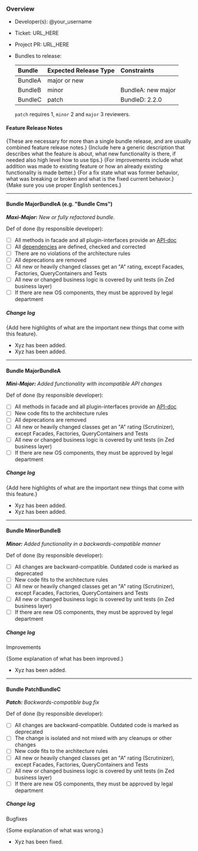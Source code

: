 ### Overview
- Developer(s): @your_username

- Ticket: URL_HERE

- Project PR: URL_HERE

- Bundles to release:

   Bundle       | Expected Release Type | Constraints |
   :----------- | :------------         | :------------
   BundleA      | major or new          |                    |
   BundleB      | minor                 | BundleA: new major |
   BundleC      | patch                 | BundleD: 2.2.0     |

   `patch` requires 1, `minor` 2 and `major` 3 reviewers.

#### Feature Release Notes

{These are necessary for more than a single bundle release, and are usually combined feature release notes.}
{Include here a generic description that describes what the feature is about, what new functionality is there, if needed also high level how to use tips.}
{For improvements include what addition was made to existing feature or how an already existing functionality is made better.}
{For a fix state what was former behavior, what was breaking or broken and what is the fixed current behavior.}  
{Make sure you use proper English sentences.}

-----------------------------------------

#### Bundle MajorBundleA (e.g. "Bundle Cms")

_**Maxi-Major:** New or fully refactored bundle._

Def of done (by responsible developer):
- [ ] All methods in facade and all plugin-interfaces provide an [API-doc](https://academy.spryker.com/display/CORE/Definition+of+API)
- [ ] All [dependencies](https://academy.spryker.com/display/CORE/Bundle+Dependency+Guidelines) are defined, checked and corrected
- [ ] There are no violations of the architecture rules
- [ ] All deprecations are removed
- [ ] All new or heavily changed classes get an "A" rating, except Facades, Factories, QueryContainers and Tests
- [ ] All new or changed business logic is covered by unit tests (in Zed business layer)
- [ ] If there are new OS components, they must be approved by legal department

##### Change log
{Add here highlights of what are the important new things that come with this feature}. 
- Xyz has been added.
- Xyz has been added.

-----------------------------------------

#### Bundle MajorBundleA

_**Mini-Major:** Added functionality with incompatible API changes_

Def of done (by responsible developer):
- [ ] All methods in facade and all plugin-interfaces provide an [API-doc](https://academy.spryker.com/display/CORE/Definition+of+API)
- [ ] New code fits to the architecture rules
- [ ] All deprecations are removed
- [ ] All new or heavily changed classes get an "A" rating (Scrutinizer), except Facades, Factories, QueryContainers and Tests
- [ ] All new or changed business logic is covered by unit tests (in Zed business layer)
- [ ] If there are new OS components, they must be approved by legal department

##### Change log
{Add here highlights of what are the important new things that come with this feature.} 
- Xyz has been added.
- Xyz has been added.

-----------------------------------------

#### Bundle MinorBundleB

_**Minor:** Added functionality in a backwards-compatible manner_

Def of done (by responsible developer):
- [ ] All changes are backward-compatible. Outdated code is marked as deprecated
- [ ] New code fits to the architecture rules
- [ ] All new or heavily changed classes get an "A" rating (Scrutinizer), except Facades, Factories, QueryContainers and Tests
- [ ] All new or changed business logic is covered by unit tests (in Zed business layer)
- [ ] If there are new OS components, they must be approved by legal department

##### Change log
Improvements

{Some explanation of what has been improved.}
- Xyz has been added.

-----------------------------------------

#### Bundle PatchBundleC

_**Patch:** Backwards-compatible bug fix_

Def of done (by responsible developer):
- [ ] All changes are backward-compatible. Outdated code is marked as deprecated
- [ ] The change is isolated and not mixed with any cleanups or other changes
- [ ] New code fits to the architecture rules
- [ ] All new or heavily changed classes get an "A" rating (Scrutinizer), except Facades, Factories, QueryContainers and Tests
- [ ] All new or changed business logic is covered by unit tests (in Zed business layer)
- [ ] If there are new OS components, they must be approved by legal department

##### Change log
Bugfixes

{Some explanation of what was wrong.}
- Xyz has been fixed.

